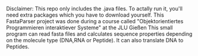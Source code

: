 Disclaimer: This repo only includes the .java files. To actally run it, you'll need extra packages which you have to download yourself. 
This FastaParser project was done during a course called "Objektorientiertes Programmieren interaktiever Systeme" at the JLU Gießen
This small program can read fasta files and calculates sequence properties depending on the molecule type (DNA,RNA or Peptide). It can also translate DNA to Peptides.
